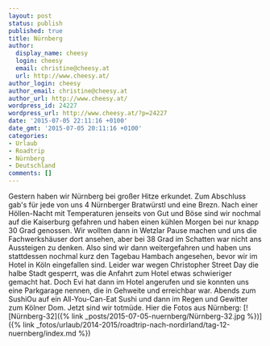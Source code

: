 ```yaml
---
layout: post
status: publish
published: true
title: Nürnberg
author:
  display_name: cheesy
  login: cheesy
  email: christine@cheesy.at
  url: http://www.cheesy.at/
author_login: cheesy
author_email: christine@cheesy.at
author_url: http://www.cheesy.at/
wordpress_id: 24227
wordpress_url: http://www.cheesy.at/?p=24227
date: '2015-07-05 22:11:16 +0100'
date_gmt: '2015-07-05 20:11:16 +0100'
categories:
- Urlaub
- Roadtrip
- Nürnberg
- Deutschland
comments: []
---
```

Gestern haben wir Nürnberg bei großer Hitze erkundet. Zum Abschluss gab's für jede von uns 4 Nürnberger Bratwürstl und eine Brezn.
Nach einer Höllen-Nacht mit Temperaturen jenseits von Gut und Böse sind wir nochmal auf die Kaiserburg gefahren und haben einen kühlen Morgen bei nur knapp 30 Grad genossen.
Wir wollten dann in Wetzlar Pause machen und uns die Fachwerkshäuser dort ansehen, aber bei 38 Grad im Schatten war nicht ans Aussteigen zu denken. Also sind wir dann weitergefahren und haben uns stattdessen nochmal kurz den Tagebau Hambach angesehen, bevor wir im Hotel in Köln eingefallen sind. Leider war wegen Christopher Street Day die halbe Stadt gesperrt, was die Anfahrt zum Hotel etwas schwieriger gemacht hat. Doch Evi hat dann im Hotel angerufen und sie konnten uns eine Parkgarage nennen, die in Gehweite und erreichbar war.
Abends zum SushiOu auf ein All-You-Can-Eat Sushi und dann im Regen und Gewitter zum Kölner Dom.
Jetzt sind wir totmüde.
Hier die Fotos aus Nürnberg:
[![Nürnberg-32]({% link _posts/2015-07-05-nuernberg/Nürnberg-32.jpg %})]({% link _fotos/urlaub/2014-2015/roadtrip-nach-nordirland/tag-12-nuernberg/index.md %})
